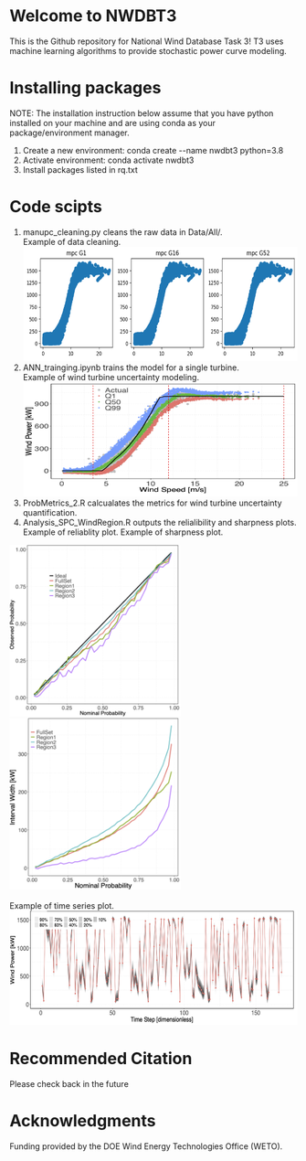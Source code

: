 # Welcome to NWDBT3
This is the Github repository for National Wind Database Task 3! T3 uses machine learning algorithms to provide stochastic power curve modeling.
# Installing packages
NOTE: The installation instruction below assume that you have python installed on your machine and are using conda as your package/environment manager.
1. Create a new environment: conda create --name nwdbt3 python=3.8  
2. Activate environment: conda activate nwdbt3  
3. Install packages listed in rq.txt
# Code scipts
1. manupc_cleaning.py cleans the raw data in Data/All/.<br>
   Example of data cleaning.<br>
   <img src="/images/data_clean.png" width="600" height="200" alt="Alt text">
3. ANN_trainging.ipynb trains the model for a single turbine.<br>
   Example of wind turbine uncertainty modeling.<br>
   <img src="/images/modeling_results.png" width="600" height="200" alt="Alt text">
5. ProbMetrics_2.R calcualates the metrics for wind turbine uncertainty quantification.
6. Analysis_SPC_WindRegion.R outputs the relialibility and sharpness plots.<br>
   Example of reliablity plot.        Example of sharpness plot.
<div>
  <img src="/images/reliability.png" width="300" height="300" alt="Example of reliability plot.">
  <img src="/images/sharpness.png" width="300" height="300" alt="Example of sharpness plot.">
</div><br>
   Example of time series plot.<br>
   <img src="/images/TS.png" width="600" height="200" alt="Alt text"><br>
   
# Recommended Citation
Please check back in the future
# Acknowledgments
Funding provided by the DOE Wind Energy Technologies Office (WETO).
